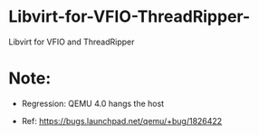 # Libvirt-for-VFIO-ThreadRipper-
Libvirt for VFIO and ThreadRipper 


# Note: 
* Regression: QEMU 4.0 hangs the host
- Ref: https://bugs.launchpad.net/qemu/+bug/1826422
